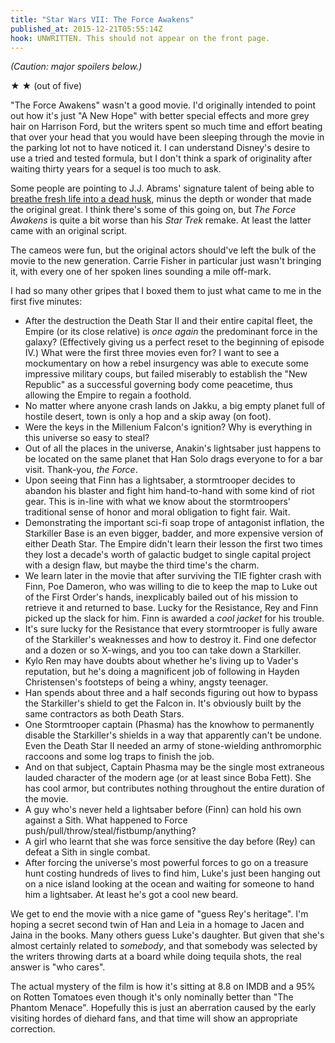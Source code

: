 ```yaml
---
title: "Star Wars VII: The Force Awakens"
published_at: 2015-12-21T05:55:14Z
hook: UNWRITTEN. This should not appear on the front page.
---
```


_(Caution: major spoilers below.)_

★ ★ (out of five)

"The Force Awakens" wasn't a good movie. I'd originally intended to point out
how it's just "A New Hope" with better special effects and more grey hair on
Harrison Ford, but the writers spent so much time and effort beating that over
your head that you would have been sleeping through the movie in the parking
lot not to have noticed it. I can understand Disney's desire to use a tried and
tested formula, but I don't think a spark of originality after waiting thirty
years for a sequel is too much to ask.

Some people are pointing to J.J. Abrams' signature talent of being able to
[breathe fresh life into a dead husk][esquire-into-darkness], minus the depth
or wonder that made the original great. I think there's some of this going on,
but _The Force Awakens_ is quite a bit worse than his _Star Trek_ remake. At
least the latter came with an original script.

The cameos were fun, but the original actors should've left the bulk of the
movie to the new generation. Carrie Fisher in particular just wasn't bringing
it, with every one of her spoken lines sounding a mile off-mark.

I had so many other gripes that I boxed them to just what came to me in the
first five minutes:

* After the destruction the Death Star II and their entire capital fleet, the
  Empire (or its close relative) is _once again_ the predominant force in the
  galaxy? (Effectively giving us a perfect reset to the beginning of episode
  IV.) What were the first three movies even for? I want to see a mockumentary
  on how a rebel insurgency was able to execute some impressive military coups,
  but failed miserably to establish the "New Republic" as a successful
  governing body come peacetime, thus allowing the Empire to regain a foothold.
* No matter where anyone crash lands on Jakku, a big empty planet full of
  hostile desert, town is only a hop and a skip away (on foot).
* Were the keys in the Millenium Falcon's ignition? Why is everything in this
  universe so easy to steal?
* Out of all the places in the universe, Anakin's lightsaber just happens to be
  located on the same planet that Han Solo drags everyone to for a bar visit.
  Thank-you, _the Force_.
* Upon seeing that Finn has a lightsaber, a stormtrooper decides to abandon his
  blaster and fight him hand-to-hand with some kind of riot gear. This is
  in-line with what we know about the stormtroopers' traditional sense of honor
  and moral obligation to fight fair. Wait.
* Demonstrating the important sci-fi soap trope of antagonist inflation, the
  Starkiller Base is an even bigger, badder, and more expensive version of
  either Death Star. The Empire didn't learn their lesson the first two times
  they lost a decade's worth of galactic budget to single capital project with
  a design flaw, but maybe the third time's the charm.
* We learn later in the movie that after surviving the TIE fighter crash with
  Finn, Poe Dameron, who was willing to die to keep the map to Luke out of the
  First Order's hands, inexplicably bailed out of his mission to retrieve it
  and returned to base. Lucky for the Resistance, Rey and Finn picked up the
  slack for him.  Finn is awarded a _cool jacket_ for his trouble.
* It's sure lucky for the Resistance that every stormtrooper is fully aware of
  the Starkiller's weaknesses and how to destroy it. Find one defector and a
  dozen or so X-wings, and you too can take down a Starkiller.
* Kylo Ren may have doubts about whether he's living up to Vader's reputation,
  but he's doing a magnificent job of following in Hayden Christensen's
  footsteps of being a whiny, angsty teenager.
* Han spends about three and a half seconds figuring out how to bypass the
  Starkiller's shield to get the Falcon in. It's obviously built by the same
  contractors as both Death Stars.
* One Stormtrooper captain (Phasma) has the knowhow to permanently disable the
  Starkiller's shields in a way that apparently can't be undone. Even the
  Death Star II needed an army of stone-wielding anthromorphic raccoons and
  some log traps to finish the job.
* And on that subject, Captain Phasma may be the single most extraneous lauded
  character of the modern age (or at least since Boba Fett). She has cool
  armor, but contributes nothing throughout the entire duration of the movie.
* A guy who's never held a lightsaber before (Finn) can hold his own against a
  Sith. What happened to Force push/pull/throw/steal/fistbump/anything?
* A girl who learnt that she was force sensitive the day before (Rey) can
  defeat a Sith in single combat.
* After forcing the universe's most powerful forces to go on a treasure hunt
  costing hundreds of lives to find him, Luke's just been hanging out on a nice
  island looking at the ocean and waiting for someone to hand him a lightsaber.
  At least he's got a cool new beard.

We get to end the movie with a nice game of "guess Rey's heritage". I'm hoping
a secret second twin of Han and Leia in a homage to Jacen and Jaina in the
books. Many others guess Luke's daughter. But given that she's almost certainly
related to _somebody_, and that somebody was selected by the writers throwing
darts at a board while doing tequila shots, the real answer is "who cares".

The actual mystery of the film is how it's sitting at 8.8 on IMDB and a 95% on
Rotten Tomatoes even though it's only nominally better than "The Phantom
Menace". Hopefully this is just an aberration caused by the early visiting
hordes of diehard fans, and that time will show an appropriate correction.

[esquire-into-darkness]: http://www.esquire.com/entertainment/movies/a22647/star-trek-into-darkness-review/
